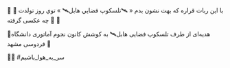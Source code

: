 
🤖 با اين ربات قراره که بهت نشون بدم « 🛰تلسکوپ فضايي هابل🛰 » توي روز تولدت 🎊🎉 چه عکسی گرفته 🌌
 
🎁هدیه‌ای از طرف تلسکوپ فضایی هابل🛰 به کوشش کانون نجوم آماتوری دانشگاه فردوسی مشهد 🔭

🧑‍🚀 #سر_به_هوا_باشیم
